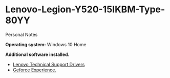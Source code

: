# Lenovo-Legion-Y520-15IKBM-Type-80YY
Personal Notes

**Operating system:** Windows 10 Home

**Additional software installed.**  
* [Lenovo Technical Support Drivers](https://pcsupport.lenovo.com/us/en/products/laptops-and-netbooks/legion-series/legion-y520-15ikbm/80yy/)
* [Geforce Experience.](https://www.nvidia.com/en-eu/geforce/geforce-experience/)
